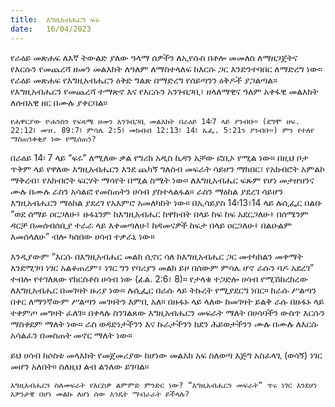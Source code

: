 ```yaml
---
title:  እግዚአብሔርን ፍሩ
date:   16/04/2023
---
```


የራዕይ መጽሐፍ ለእኛ ትውልድ ያለው ዓላማ ሰዎችን ለኢየሱስ በቶሎ መመለስ ለማዘጋጀትና የእርሱን የመጨረሻ ዘመን መልእክት ለዓለም ለማስተላለፍ ከእርሱ ጋር እንድንተባበር ለማድረግ ነው። የራዕይ መጽሐፍ የእግዚአብሔርን ዕቅድ ግልጽ በማድረግ የሰይጣንን ዕቅዶች ያጋልጣል። የእግዚአብሔርን የመጨረሻ ተማጽኖ እና የእርሱን አንገብጋቢ፣ ዘላለማዊና ዓለም አቀፋዊ መልእክት ለሰብአዊ ዘር በሙሉ ያቀርባል።

`የሐዋርያው ዮሐንስን የፍጻሜ ዘመን አንገብጋቢ መልእክት በራዕይ 14፡7 ላይ ያንብቡ። (ደግሞ ዘፍ. 22:12፤ መዝ. 89:7፤ ምሳሌ 2:5፤ መክብብ 12:13፣ 14፤ ኤፌ. 5:21ን ያንብቡ።) ምን የተለየ ማስጠንቀቂያ ነው የሚሰጠን?`

በራዕይ 14፡ 7 ላይ “ፍሩ” ለሚለው ቃል የግሪክ አዲስ ኪዳን አቻው ፎቢኦ የሚል ነው። በዚህ ቦታ ጥቅም ላይ የዋለው እግዚአብሔርን እንደ ጨካኝ ግለሰብ መፍራት ሳይሆን ማክበር፣ የአክብሮት አምልኮ ማቅረብ፣ የአክብሮት ፍርሃት ማሳየት በሚል ስሜት ነው። ለእግዚአብሔር ፍጹም የሆነ መታዘዝንና ሙሉ በሙሉ ራስን አሳልፎ የመስጠትን ሀሳብ ያስተላልፋል። ራስን ማዕከል ያደረገ ሳይሆን እግዚአብሔርን ማዕከል ያደረገ የአእምሮ አመለካከት ነው። በኢሳይያስ 14፡13፣14 ላይ ሉሲፌር በልቡ “ወደ ሰማይ ዐርጋለሁ፥ ዙፋኔንም ከእግዚአብሔር ከዋክብት በላይ ከፍ ከፍ አደርጋለሁ፥ በሰሜንም ዳርቻ በመሰብሰቢያ ተራራ ላይ እቀመጣለሁ፤ ከዳመናዎች ከፍታ በላይ ዐርጋለሁ፥ በልዑልም እመሰላለሁ” ብሎ ካሰበው ሀሳብ ተቃራኒ ነው።

እንዲያውም “እርሱ በእግዚአብሔር መልክ ሲኖር ሳለ ከእግዚአብሔር ጋር መተካከልን መቀማት እንደሚገባ ነገር አልቆጠረም፥ ነገር ግን የባሪያን መልክ ይዞ በሰውም ምሳሌ ሆኖ ራሱን ባዶ አደረገ” ተብሎ የተገለጸው የክርስቶስ ሀሳብ ነው (ፊል. 2:6፣ 8)። የታላቁ ተጋድሎ ሀሳብ የሚሽከረከረው ለእግዚአብሔር በመገዛት ዙሪያ ነው። ሉሲፌር በራሱ ላይ ትኩረት የሚያደርግ ነበር። ከራሱ ሥልጣን በቀር ለማንኛውም ሥልጣን መገዛትን እምቢ አለ። በዙፋኑ ላይ ላለው ከመገዛት ይልቅ ራሱ በዙፋኑ ላይ ተቀምጦ መግዛት ፈለገ። በቀላሉ ስንገልጸው እግዚአብሔርን መፍራት ማለት በሀሳባችን ውስጥ እርሱን ማስቀደም ማለት ነው። ራስ ወዳድነታችንን እና ኩራታችንን ክደን ሕይወታችንን ሙሉ በሙሉ ለእርሱ አሳልፈን በመስጠት መኖር ማለት ነው።

ይህ ሀሳብ ከሶስቱ መላእክት የመጀመሪያው ከሆነው መልአክ አፍ ስለወጣ እጅግ አስፈላጊ (ወሳኝ) ነገር መሆን አለበት። ስለዚህ ልብ ልንለው ይገባል።

`እግዚአብሔርን ስለመፍራት የእርስዎ ልምምድ ምንድር ነው? “እግዚአብሔርን መፍራት” ጥሩ ነገር እንደሆነ አዎንታዊ በሆነ መልኩ ለሆነ ሰው እንዴት ማብራራት ይችላሉ?`